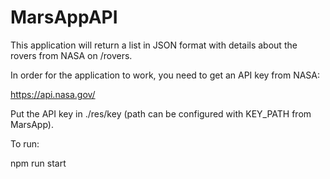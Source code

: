 # MarsAppAPI

This application will return a list in JSON format with details about the rovers
from NASA on /rovers.

In order for the application to work, you need to get an API key from NASA:

https://api.nasa.gov/

Put the API key in ./res/key (path can be configured with KEY_PATH from MarsApp).

To run:

npm run start






